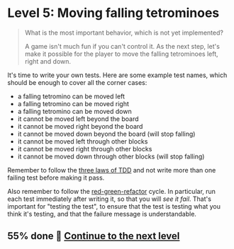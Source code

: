 # Level 5: Moving falling tetrominoes

> What is the most important behavior, which is not yet implemented?
>
> A game isn't much fun if you can't control it. As the next step, let's make it possible for the player to move the
> falling tetrominoes left, right and down.

It's time to write your own tests. Here are some example test names, which should be enough to cover all the corner
cases:

- a falling tetromino can be moved left
- a falling tetromino can be moved right
- a falling tetromino can be moved down
- it cannot be moved left beyond the board
- it cannot be moved right beyond the board
- it cannot be moved down beyond the board (will stop falling)
- it cannot be moved left through other blocks
- it cannot be moved right through other blocks
- it cannot be moved down through other blocks (will stop falling)

Remember to follow the [three laws of TDD](https://tdd.mooc.fi/1-tdd#three-laws-of-tdd) and not write more than one
failing test before making it pass.

Also remember to follow the [red-green-refactor](https://tdd.mooc.fi/1-tdd#red-green-refactor) cycle. In particular, run
each test immediately after writing it, so that you will _see it fail_. That's important for "testing the test", to
ensure that the test is testing what you think it's testing, and that the failure message is understandable.

## 55% done 🚀 [Continue to the next level](level-6.md)
